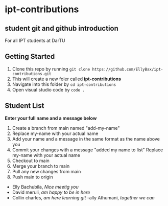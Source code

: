 # ipt-contributions

## student git and github introduction

For all IPT students at DarTU

## Getting Started

1. Clone this repo by running ```git clone https://github.com/EllyBax/ipt-contributions.git```
2. This will create a new foler called **ipt-contributions**
3. Navigate into this folder by ```cd ipt-contributions```
4. Open visual studio code by ```code .```

## Student List

**Enter your full name and a message below**

1. Create a branch from main named "add-my-name"
2. Replace my-name with your actual name
3. Add your name and a message in the same format as the name above you
4. Commit your changes with a message "added my name to list" Replace my-name with your actual name
5. Checkout to main
6. Merge your branch to main
7. Pull any new changes from main
8. Push main to origin

- Elly Bachubila, _Nice meetig you_
- David meruli, _am happy to be in here_
- Collin charles, _am here learning git_
-ally Athumani, _together we can_
